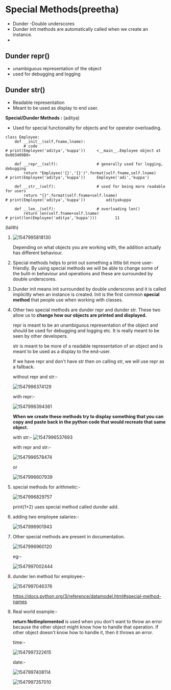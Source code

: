 
# Special Methods(preetha)

- Dunder -Double underscores
- Dunder init methods are automatically called when we create an instance.
- 
## Dunder repr() 

- unambiguous representation of the object
- used for debugging and logging

## Dunder str()

- Readable representation
- Meant to be used as display to end user.

**Special/Dunder Methods :** (aditya)

* Used for special functionality for objects and for operator overloading.

```python3
class Employee:
	def __init__(self,fname,lname):
		# code
# print(Employee('aditya','kuppa'))		<__main__.Employee object at 0x003409B0>

	def __repr__(self):					# generally used for logging, debugging
		return "Employee('{}','{}')".format(self.fname,self.lname)
# print(Employee('aditya','kuppa'))		Employee('adi','kuppa')

	def __str__(self):					# used for being more readable for users
		return "{}".format(self.fname+self.lname)
# print(Employee('aditya','kuppa'))			adityakuppa

	def __len__(self):					# overloading len()
		return len(self.fname+self.lname)
# print(len(Employee('aditya','kuppa')))		11	
```
(lalith)
1. ![1547995818130](https://github.com/adityakuppa26/Python-Notes/blob/lalith_notes/images/1547995818130.png) 

   Depending on what objects you are working with, the addition actually has different behaviour. 

2. Special methods helps to print out something a little bit more user-friendly. By using special methods we will be able to change some of the bulit-in behaviour and operations and these are surrounded by double underscores.

3. Dunder init means init surrounded by double underscores and it is called implicitly when an instance is created. Init is the first common **special method** that people use when working with classes.

4. Other two special methods are dunder repr and dunder str. These two allow us to **change how our objects are printed and displayed.**

   repr is meant to be an unambiguous representation of the object and should be used for debugging and logging etc. It is really meant to be seen by other developers.

   str is meant to be more of a readable representation of an object and is meant to be used as a display to the end-user. 

   If we have repr and don't have str then on calling str, we will use repr as a fallback.

   without repr and str:-

   ![1547996374129](https://github.com/adityakuppa26/Python-Notes/blob/lalith_notes/images/1547996374129.png) 

   with repr:-

   ![1547996394361](https://github.com/adityakuppa26/Python-Notes/blob/lalith_notes/images/1547996394361.png) 

   **When we create these methods try to display something that you can copy and paste back in the python code that would recreate that same object.**

   with str:- ![1547996537693](https://github.com/adityakuppa26/Python-Notes/blob/lalith_notes/images/1547996537693.png) 

   with repr and str:-

   ![1547996578474](https://github.com/adityakuppa26/Python-Notes/blob/lalith_notes/images/1547996578474.png) 

   or 

   ![1547996607939](https://github.com/adityakuppa26/Python-Notes/blob/lalith_notes/images/1547996607939.png)

5. special methods for arithmetic:-

   ![1547996829757](https://github.com/adityakuppa26/Python-Notes/blob/lalith_notes/images/1547996829757.png) 

   print(1+2) uses special method called dunder add. 

6. adding two employee salaries:-

   ![1547996901943](https://github.com/adityakuppa26/Python-Notes/blob/lalith_notes/images/1547996901943.png) 

7. Other special methods are present in documentation.

   ![1547996960120](https://github.com/adityakuppa26/Python-Notes/blob/lalith_notes/images/1547996960120.png) 

   eg:-

   ![1547997002444](https://github.com/adityakuppa26/Python-Notes/blob/lalith_notes/images/1547997002444.png) 

8. dunder len method for employee:-

   ![1547997046376](https://github.com/adityakuppa26/Python-Notes/blob/lalith_notes/images/1547997046376.png)

   https://docs.python.org/3/reference/datamodel.html#special-method-names 

9. Real world example:-

   **return NotImplemented** is used when you don't want to throw an error because the other object might know how to handle that operation. If other object doesn't know how to handle it, then it throws an error. 

   time:-

   ![1547997322615](https://github.com/adityakuppa26/Python-Notes/blob/lalith_notes/images/1547997322615.png)

   date:- 

   ![1547997408114](https://github.com/adityakuppa26/Python-Notes/blob/lalith_notes/images/1547997408114.png)  

   ![1547997357010](https://github.com/adityakuppa26/Python-Notes/blob/lalith_notes/images/1547997357010.png) 

   
>
